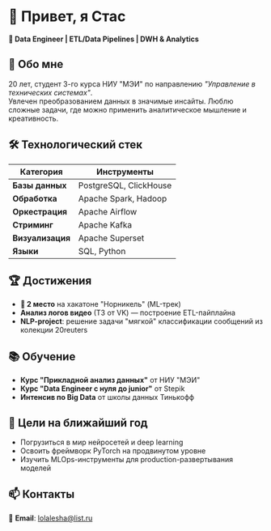 # 👋 Привет, я Стас  
**🚀 Data Engineer | ETL/Data Pipelines | DWH & Analytics**  

## 📌 Обо мне  
20 лет, студент 3-го курса НИУ "МЭИ" по направлению *"Управление в технических системах"*.  
Увлечен преобразованием данных в значимые инсайты. Люблю сложные задачи, где можно применить аналитическое мышление и креативность.  

## 🛠 Технологический стек  
| Категория       | Инструменты                              |
|-----------------|-----------------------------------------|
| **Базы данных** | PostgreSQL, ClickHouse                  |
| **Обработка**   | Apache Spark, Hadoop                    |
| **Оркестрация** | Apache Airflow                          |
| **Стриминг**    | Apache Kafka                            |
| **Визуализация**| Apache Superset                         |
| **Языки**       | SQL, Python                             |

## 🏆 Достижения  
- **🥈 2 место** на хакатоне "Норникель" (ML-трек)  
- **Анализ логов видео** (ТЗ от VK) — построение ETL-пайплайна  
- **NLP-project**: решение задачи "мягкой" классификации сообщений из колекции 20reuters  

## 📚 Обучение  
- **Курс "Прикладной анализ данных"** от НИУ "МЭИ"  
- **Курс "Data Engineer с нуля до junior"** от Stepik 
- **Интенсив по Big Data** от школы данных Тинькофф  

## 🎯 Цели на ближайший год  
- Погрузиться в мир нейросетей и deep learning  
- Освоить фреймворк PyTorch на продвинутом уровне  
- Изучить MLOps-инструменты для production-развертывания моделей

## 📫 Контакты  
📧 **Email**: [lolalesha@list.ru](mailto:lolalesha@list.ru)  

  


